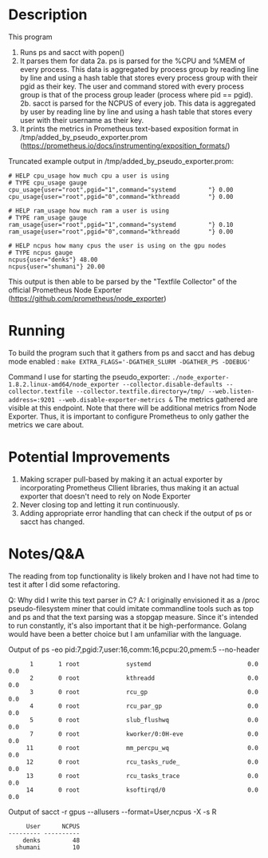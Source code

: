 # Description

This program
1. Runs ps and sacct with popen()  
2. It parses them for data
   2a. ps is parsed for the %CPU and %MEM of every process. This data is aggregated by process group by reading line by line and using a hash table that stores every process group with their pgid as their key. The user and command stored with every process group is that of the process group leader (process where pid == pgid).
   2b. sacct is parsed for the NCPUS of every job. This data is aggregated by user by reading line by line and using a hash table that stores every user with their username as their key.
3. It prints the metrics in Prometheus text-based exposition format in /tmp/added_by_pseudo_exporter.prom (https://prometheus.io/docs/instrumenting/exposition_formats/)

Truncated example output in /tmp/added_by_pseudo_exporter.prom:

```
# HELP cpu_usage how much cpu a user is using
# TYPE cpu_usage gauge
cpu_usage{user="root",pgid="1",command="systemd         "} 0.00
cpu_usage{user="root",pgid="0",command="kthreadd        "} 0.00

# HELP ram_usage how much ram a user is using
# TYPE ram_usage gauge
ram_usage{user="root",pgid="1",command="systemd         "} 0.10
ram_usage{user="root",pgid="0",command="kthreadd        "} 0.00

# HELP ncpus how many cpus the user is using on the gpu nodes
# TYPE ncpus gauge
ncpus{user="denks"} 48.00
ncpus{user="shumani"} 20.00
```

This output is then able to be parsed by the "Textfile Collector" of the official Prometheus Node Exporter (https://github.com/prometheus/node_exporter)

# Running

To build the program such that it gathers from ps and sacct and has debug mode enabled :
``` make EXTRA_FLAGS='-DGATHER_SLURM -DGATHER_PS -DDEBUG' ```

Command I use for starting the pseudo_exporter:
``` ./node_exporter-1.8.2.linux-amd64/node_exporter --collector.disable-defaults --collector.textfile --collector.textfile.directory=/tmp/ --web.listen-address=:9201 --web.disable-exporter-metrics & ```
The metrics gathered are visible at this endpoint. Note that there will be additional metrics from Node Exporter. Thus, it is important to configure Prometheus to only gather the metrics we care about.

# Potential Improvements
1. Making scraper pull-based by making it an actual exporter by incorporating Prometheus Cllient libraries, thus making it an actual exporter that doesn't need to rely on Node Exporter
2. Never closing top and letting it run continuously.
3. Adding appropriate error handling that can check if the output of ps or sacct has changed.

# Notes/Q&A

The reading from top functionality is likely broken and I have not had time to test it after I did some refactoring.

Q: Why did I write this text parser in C?
A: I originally envisioned it as a /proc pseudo-filesystem miner that could imitate commandline tools such as top and ps and that the text parsing was a stopgap measure. Since it's intended to run constantly, it's also important that it be high-performance. Golang would have been a better choice but I am unfamiliar with the language.

Output of ps -eo pid:7,pgid:7,user:16,comm:16,pcpu:20,pmem:5 --no-header
```
      1       1 root             systemd                           0.0   0.0
      2       0 root             kthreadd                          0.0   0.0
      3       0 root             rcu_gp                            0.0   0.0
      4       0 root             rcu_par_gp                        0.0   0.0
      5       0 root             slub_flushwq                      0.0   0.0
      7       0 root             kworker/0:0H-eve                  0.0   0.0
     11       0 root             mm_percpu_wq                      0.0   0.0
     12       0 root             rcu_tasks_rude_                   0.0   0.0
     13       0 root             rcu_tasks_trace                   0.0   0.0
     14       0 root             ksoftirqd/0                       0.0   0.0
```

Output of sacct -r gpus  --allusers --format=User,ncpus -X -s R
```
     User      NCPUS 
--------- ---------- 
    denks         48 
  shumani         10 

```


